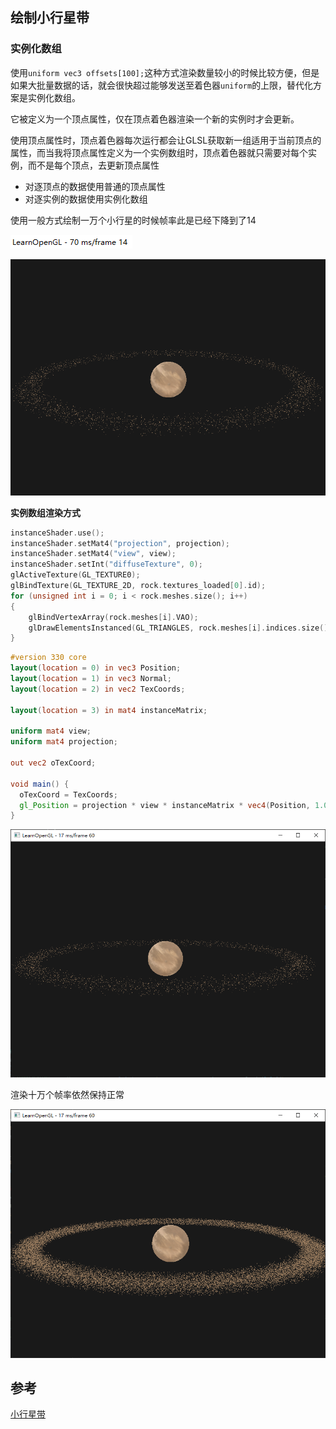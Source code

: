 ## 绘制小行星带

### 实例化数组

使用`uniform vec3 offsets[100];`这种方式渲染数量较小的时候比较方便，但是如果大批量数据的话，就会很快超过能够发送至着色器`uniform`的上限，替代化方案是实例化数组。

它被定义为一个顶点属性，仅在顶点着色器渲染一个新的实例时才会更新。

使用顶点属性时，顶点着色器每次运行都会让GLSL获取新一组适用于当前顶点的属性，而当我将顶点属性定义为一个实例数组时，顶点着色器就只需要对每个实例，而不是每个顶点，去更新顶点属性

- 对逐顶点的数据使用普通的顶点属性
- 对逐实例的数据使用实例化数组

使用一般方式绘制一万个小行星的时候帧率此是已经下降到了14

![image-20211119113642703](images/image-20211119113642703.png)

![image-20211119113600982](images/image-20211119113600982.png)





**实例数组渲染方式**

```c++
instanceShader.use();
instanceShader.setMat4("projection", projection);
instanceShader.setMat4("view", view);
instanceShader.setInt("diffuseTexture", 0);
glActiveTexture(GL_TEXTURE0);
glBindTexture(GL_TEXTURE_2D, rock.textures_loaded[0].id);
for (unsigned int i = 0; i < rock.meshes.size(); i++)
{
    glBindVertexArray(rock.meshes[i].VAO);
    glDrawElementsInstanced(GL_TRIANGLES, rock.meshes[i].indices.size(), GL_UNSIGNED_INT, 0, amount);
}
```

```glsl
#version 330 core
layout(location = 0) in vec3 Position;
layout(location = 1) in vec3 Normal;
layout(location = 2) in vec2 TexCoords;

layout(location = 3) in mat4 instanceMatrix;

uniform mat4 view;
uniform mat4 projection;

out vec2 oTexCoord;

void main() {
  oTexCoord = TexCoords;
  gl_Position = projection * view * instanceMatrix * vec4(Position, 1.0f);
}
```

![image-20211119115457865](images/image-20211119115457865.png)

渲染十万个帧率依然保持正常

![image-20211119115712050](images/image-20211119115712050.png)

## 参考

[小行星带](https://learnopengl-cn.github.io/04%20Advanced%20OpenGL/10%20Instancing/#_3)

